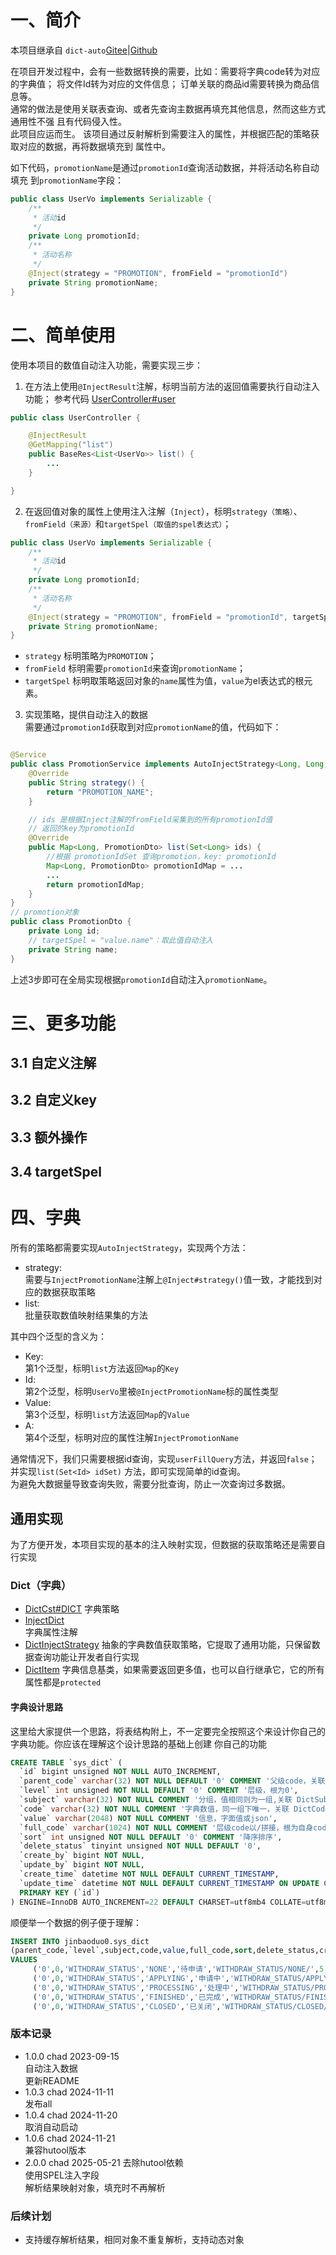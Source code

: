 # 一、简介

本项目继承自 `dict-auto`[Gitee](https://gitee.com/CodeinChad/dict-auto)|[Github](https://github.com/Chad2li/dict-auto)

在项目开发过程中，会有一些数据转换的需要，比如：需要将字典code转为对应的字典值；
将文件Id转为对应的文件信息； 订单关联的商品id需要转换为商品信息等。    
通常的做法是使用关联表查询、或者先查询主数据再填充其他信息，然而这些方式通用性不强
且有代码侵入性。    
此项目应运而生。
该项目通过反射解析到需要注入的属性，并根据匹配的策略获取对应的数据，再将数据填充到
属性中。    

如下代码，`promotionName`是通过`promotionId`查询活动数据，并将活动名称自动填充
到`promotionName`字段：
```java
public class UserVo implements Serializable {
    /**
     * 活动id
     */
    private Long promotionId;
    /**
     * 活动名称
     */
    @Inject(strategy = "PROMOTION", fromField = "promotionId")
    private String promotionName;
}
```

# 二、简单使用

使用本项目的数值自动注入功能，需要实现三步：
1. 在方法上使用`@InjectResult`注解，标明当前方法的返回值需要执行自动注入功能；
参考代码 [UserController#user](auto-inject-demo/src/main/java/cn/lyjuan/dictauto/demo/controller/UserController.java)

```java
public class UserController {

    @InjectResult
    @GetMapping("list")
    public BaseRes<List<UserVo>> list() {
        ...
    }

}
```

2. 在返回值对象的属性上使用注入注解（`Inject`），标明`strategy（策略）`、
   `fromField（来源）`和`targetSpel（取值的spel表达式）`；

```java
public class UserVo implements Serializable {
    /**
     * 活动id
     */
    private Long promotionId;
    /**
     * 活动名称
     */
    @Inject(strategy = "PROMOTION", fromField = "promotionId", targetSpel = "value.name")
    private String promotionName;
}
```
- `strategy` 标明策略为`PROMOTION`；
- `fromField` 标明需要`promotionId`来查询`promotionName`；
- `targetSpel` 标明取策略返回对象的`name`属性为值，`value`为el表达式的根元素。

3. 实现策略，提供自动注入的数据    
需要通过`promotionId`获取到对应`promotionName`的值，代码如下：

```java

@Service
public class PromotionService implements AutoInjectStrategy<Long, Long, String, InjectPromotionName> {
    @Override
    public String strategy() {
        return "PROMOTION_NAME";
    }

    // ids 是根据Inject注解的fromField采集到的所有promotionId值
    // 返回的key为promotionId
    @Override
    public Map<Long, PromotionDto> list(Set<Long> ids) {
        //根据 promotionIdSet 查询promotion，key: promotionId
        Map<Long, PromotionDto> promotionIdMap = ... 
        ...
        return promotionIdMap;
    }
}
// promotion对象
public class PromotionDto {
    private Long id;
    // targetSpel = "value.name"：取此值自动注入
    private String name;
}
```

上述3步即可在全局实现根据`promotionId`自动注入`promotionName`。

# 三、更多功能
## 3.1 自定义注解
## 3.2 自定义key
## 3.3 额外操作
## 3.4 targetSpel

# 四、字典


所有的策略都需要实现`AutoInjectStrategy`，实现两个方法：

- strategy:    
  需要与`InjectPromotionName`注解上`@Inject#strategy()`值一致，才能找到对应的数据获取策略
- list:    
  批量获取数值映射结果集的方法

其中四个泛型的含义为：

- Key:    
  第1个泛型，标明`list`方法返回`Map`的`Key`
- Id:    
  第2个泛型，标明`UserVo`里被`@InjectPromotionName`标的属性类型
- Value:    
  第3个泛型，标明`list`方法返回`Map`的`Value`
- A:  
  第4个泛型，标明对应的属性注解`InjectPromotionName`

通常情况下，我们只需要根据id查询，实现`userFillQuery`方法，并返回`false`；并实现`list(Set<Id> idSet)`
方法，即可实现简单的id查询。    
为避免大数据量导致查询失败，需要分批查询，防止一次查询过多数据。

## 通用实现

为了方便开发，本项目实现的基本的注入映射实现，但数据的获取策略还是需要自行实现

### Dict（字典）

- [DictCst#DICT](auto-inject-dict/src/main/java/io/github/chad2li/autoinject/dict/cst/DictCst.java#DICT)
  字典策略
- [InjectDict](auto-inject-dict/src/main/java/io/github/chad2li/autoinject/dict/annotation/InjectDict.java)    
  字典属性注解
- [DictInjectStrategy](auto-inject-dict/src/main/java/io/github/chad2li/autoinject/dict/strategy/DictInjectStrategy.java)
  抽象的字典数值获取策略，它提取了通用功能，只保留数据查询功能让开发者自行实现
- [DictItem](auto-inject-dict/src/main/java/io/github/chad2li/autoinject/dict/dto/DictItem.java)
  字典信息基类，如果需要返回更多值，也可以自行继承它，它的所有属性都是`protected`

#### 字典设计思路

这里给大家提供一个思路，将表结构附上，不一定要完全按照这个来设计你自己的字典功能。你应该在理解这个设计思路的基础上创建
你自己的功能

```sql
CREATE TABLE `sys_dict` (
  `id` bigint unsigned NOT NULL AUTO_INCREMENT,
  `parent_code` varchar(32) NOT NULL DEFAULT '0' COMMENT '父级code，关联 sys_dict.code，根为0',
  `level` int unsigned NOT NULL DEFAULT '0' COMMENT '层级，根为0',
  `subject` varchar(32) NOT NULL COMMENT '分组，值相同则为一组,关联 DictSubjectEnum',
  `code` varchar(32) NOT NULL COMMENT '字典数值，同一组下唯一，关联 DictCodeEnum',
  `value` varchar(2048) NOT NULL COMMENT '信息，字面值或json',
  `full_code` varchar(1024) NOT NULL COMMENT '层级code以/拼接，根为自身code，一定以/结尾，如：, 1/2/, 1/2/3/',
  `sort` int unsigned NOT NULL DEFAULT '0' COMMENT '降序排序',
  `delete_status` tinyint unsigned NOT NULL DEFAULT '0',
  `create_by` bigint NOT NULL,
  `update_by` bigint NOT NULL,
  `create_time` datetime NOT NULL DEFAULT CURRENT_TIMESTAMP,
  `update_time` datetime NOT NULL DEFAULT CURRENT_TIMESTAMP ON UPDATE CURRENT_TIMESTAMP,
  PRIMARY KEY (`id`)
) ENGINE=InnoDB AUTO_INCREMENT=22 DEFAULT CHARSET=utf8mb4 COLLATE=utf8mb4_0900_ai_ci COMMENT='字典或配置表';
```

顺便举一个数据的例子便于理解：

```sql
INSERT INTO jinbaoduo0.sys_dict 
(parent_code,`level`,subject,code,value,full_code,sort,delete_status,create_by,update_by,create_time,update_time) 
VALUES
	 ('0',0,'WITHDRAW_STATUS','NONE','待申请','WITHDRAW_STATUS/NONE/',5,0,1,1,'2023-09-07 23:50:01','2023-09-07 23:50:01'),
	 ('0',0,'WITHDRAW_STATUS','APPLYING','申请中','WITHDRAW_STATUS/APPLYING/',4,0,1,1,'2023-09-07 23:50:01','2023-09-07 23:50:01'),
	 ('0',0,'WITHDRAW_STATUS','PROCESSING','处理中','WITHDRAW_STATUS/PROCESSING/',3,0,1,1,'2023-09-07 23:50:01','2023-09-07 23:50:01'),
	 ('0',0,'WITHDRAW_STATUS','FINISHED','已完成','WITHDRAW_STATUS/FINISHED/',2,0,1,1,'2023-09-07 23:50:01','2023-09-07 23:50:01'),
	 ('0',0,'WITHDRAW_STATUS','CLOSED','已关闭','WITHDRAW_STATUS/CLOSED/',1,0,1,1,'2023-09-07 23:50:01','2023-09-07 23:50:01');
 ```

### 版本记录
- 1.0.0 chad 2023-09-15     
  自动注入数据    
  更新README
- 1.0.3 chad 2024-11-11    
  发布all
- 1.0.4 chad 2024-11-20    
  取消自动启动
- 1.0.6 chad 2024-11-21    
  兼容hutool版本
- 2.0.0 chad 2025-05-21
  去除hutool依赖     
  使用SPEL注入字段    
  解析结果映射对象，填充时不再解析

### 后续计划
- 支持缓存解析结果，相同对象不重复解析，支持动态对象


